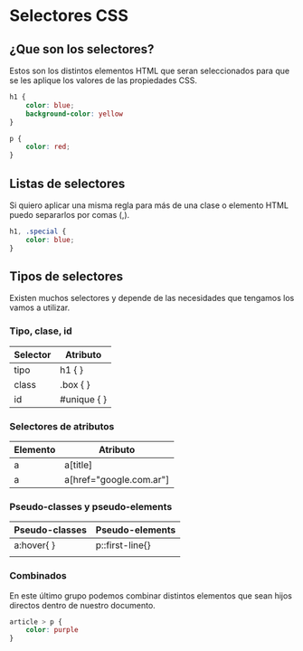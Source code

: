 # Selectores CSS

## ¿Que son los selectores?
Estos son los distintos elementos HTML que seran seleccionados para que se les aplique los valores de las propiedades CSS.

``` css
h1 {
    color: blue;
    background-color: yellow
}

p {
    color: red;
}
```

## Listas de selectores
Si quiero aplicar una misma regla para más de una clase o elemento HTML puedo separarlos por comas (,).

```css
h1, .special {
    color: blue;
}
```

## Tipos de selectores

Existen muchos selectores y depende de las necesidades que tengamos los vamos a utilizar. 

### Tipo, clase, id

|Selector| Atributo| 
|--------|---------|
|tipo | h1 { }     |
|class|.box { }    |
|id   | #unique { }|

### Selectores de atributos 

|Elemento|Atributo| 
|--------|--------|
|a       |a[title]|
|a       |a[href="google.com.ar"]|

### Pseudo-classes y pseudo-elements

|Pseudo-classes|Pseudo-elements|
|--------------|---------------|
|a:hover{ }    |p::first-line{}|
|              |               |

### Combinados

En este último grupo podemos combinar distintos elementos que sean hijos directos dentro de nuestro documento. 

```css
article > p {
    color: purple
}
```